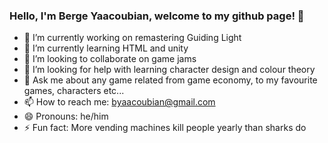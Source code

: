 ### Hello, I'm Berge Yaacoubian, welcome to my github page! 👋

<!--
**BergeYaa/BergeYaa** is a ✨ _special_ ✨ repository because its `README.md` (this file) appears on your GitHub profile.

Here are some ideas to get you started:
-->

- 🔭 I’m currently working on remastering Guiding Light
- 🌱 I’m currently learning HTML and unity
- 👯 I’m looking to collaborate on game jams
- 🤔 I’m looking for help with learning character design and colour theory
- 💬 Ask me about any game related from game economy, to my favourite games, characters etc...
- 📫 How to reach me: byaacoubian@gmail.com
- 😄 Pronouns: he/him
- ⚡ Fun fact: More vending machines kill people yearly than sharks do

